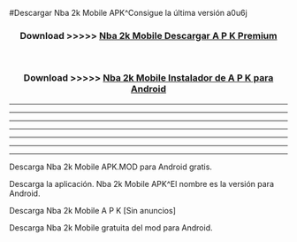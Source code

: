 #Descargar Nba 2k Mobile  APK^Consigue la última versión a0u6j



<div align="center">
<h3>Download >>>>> <a href="https://es-sites.web.app/?es= Nba 2k Mobile ">Nba 2k Mobile  Descargar A P K Premium</a></h3><br>

<h3>Download >>>>> <a href="https://es-sites.web.app/?es= Nba 2k Mobile ">Nba 2k Mobile  Instalador de A P K para Android</a></h3>
</div>


----------------------------------------------------------

----------------------------------------------------------

----------------------------------------------------------

----------------------------------------------------------

----------------------------------------------------------

----------------------------------------------------------

----------------------------------------------------------

Descarga Nba 2k Mobile  APK.MOD para Android gratis.

Descarga la aplicación. Nba 2k Mobile  APK^El nombre es la versión para Android.

Descarga Nba 2k Mobile  A P K [Sin anuncios]

Descarga Nba 2k Mobile  gratuita del mod para Android.


